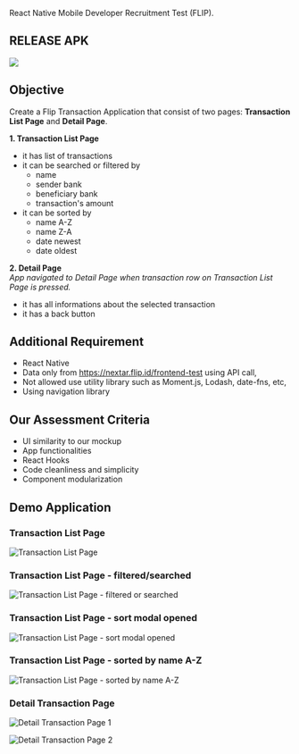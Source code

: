 React Native Mobile Developer Recruitment Test (FLIP).

## RELEASE APK
<a href="http://bit.ly/3sbHp6s">
  <img src="https://img.shields.io/badge/Download%20on%20the-Google%20Drive-blue.svg?style=popout&logo=google-drive"/>
</a>

## Objective
Create a Flip Transaction Application that consist of two pages: **Transaction List Page** and **Detail Page**.

**1. Transaction List Page**
 - it has list of transactions
 - it can be searched or filtered by 
   - name
   - sender bank
   - beneficiary bank
   - transaction's amount
 - it can be sorted by
   - name A-Z
   - name Z-A
   - date newest
   - date oldest

**2. Detail Page**  
*App navigated to Detail Page when transaction row on Transaction List Page is pressed.*
- it has all informations about the selected transaction
- it has a back button

## Additional Requirement
- React Native
- Data only from https://nextar.flip.id/frontend-test using API call,
- Not allowed use utility library such as Moment.js, Lodash, date-fns, etc,
- Using navigation library

## Our Assessment Criteria
- UI similarity to our mockup
- App functionalities
- React Hooks
- Code cleanliness and simplicity
- Component modularization

## Demo Application 
### Transaction List Page
![Transaction List Page](https://user-images.githubusercontent.com/42530153/104123546-65923f00-537e-11eb-88f8-af896789cd0a.jpeg)

### Transaction List Page - filtered/searched
![Transaction List Page - filtered or searched](https://user-images.githubusercontent.com/42530153/104123580-93778380-537e-11eb-8a15-997a60bbb014.jpeg)

### Transaction List Page - sort modal opened
![Transaction List Page - sort modal opened](https://user-images.githubusercontent.com/42530153/104123586-9bcfbe80-537e-11eb-951d-8979fa3f20ce.jpeg)

### Transaction List Page - sorted by name A-Z
![Transaction List Page - sorted by name A-Z](https://user-images.githubusercontent.com/42530153/104123589-a427f980-537e-11eb-893a-7c895e74b210.jpeg)

### Detail Transaction Page
![Detail Transaction Page 1](https://user-images.githubusercontent.com/42530153/104123599-b144e880-537e-11eb-848b-72286e113d73.jpeg)

![Detail Transaction Page 2](https://user-images.githubusercontent.com/42530153/104123598-b013bb80-537e-11eb-9287-a5be0a7db197.jpeg)
